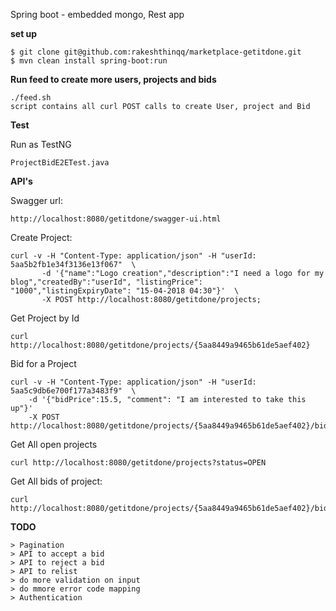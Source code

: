 Spring boot - embedded mongo, Rest app

**set up**

    $ git clone git@github.com:rakeshthinqq/marketplace-getitdone.git
    $ mvn clean install spring-boot:run


**Run feed to create more users, projects and bids**

    ./feed.sh
    script contains all curl POST calls to create User, project and Bid

**Test**

Run as TestNG

    ProjectBidE2ETest.java

**API's**

Swagger url:

    http://localhost:8080/getitdone/swagger-ui.html

Create Project:

    curl -v -H "Content-Type: application/json" -H "userId: 5aa5b2fb1e34f3136e13f067"  \
           -d '{"name":"Logo creation","description":"I need a logo for my blog","createdBy":"userId", "listingPrice": "1000","listingExpiryDate": "15-04-2018 04:30"}'  \
           -X POST http://localhost:8080/getitdone/projects;

    
Get Project by Id

    curl http://localhost:8080/getitdone/projects/{5aa8449a9465b61de5aef402}

Bid for a Project

    curl -v -H "Content-Type: application/json" -H "userId: 5aa5c9db6e700f177a3483f9"  \
        -d '{"bidPrice":15.5, "comment": "I am interested to take this up"}'
        -X POST http://localhost:8080/getitdone/projects/{5aa8449a9465b61de5aef402}/bids

Get All open projects

    curl http://localhost:8080/getitdone/projects?status=OPEN
    
Get All bids of project:

    curl http://localhost:8080/getitdone/projects/{5aa8449a9465b61de5aef402}/bids


**TODO**

    > Pagination  
    > API to accept a bid
    > API to reject a bid
    > API to relist 
    > do more validation on input
    > do mmore error code mapping
    > Authentication


